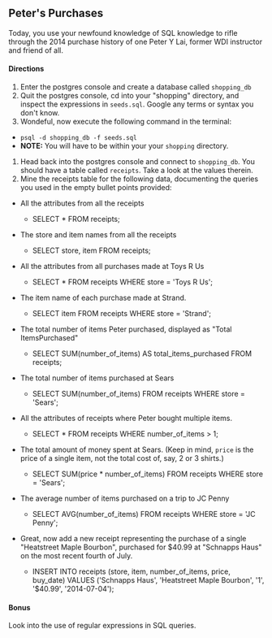 ## Peter's Purchases

Today, you use your newfound knowledge of SQL knowledge to rifle through the 2014 purchase history of one Peter Y Lai, former WDI instructor and friend of all.

#### Directions

1. Enter the postgres console and create a database called `shopping_db`
1. Quit the postgres console, cd into your "shopping" directory, and inspect the expressions in `seeds.sql`. Google any terms or syntax you don't know.
1. Wondeful, now execute the following command in the terminal:
  - `psql -d shopping_db -f seeds.sql`
  - __NOTE:__ You will have to be within your your `shopping` directory.

1. Head back into the postgres console and connect to `shopping_db`. You should have a table called `receipts`. Take a look at the values therein.
1. Mine the receipts table for the following data, documenting the queries you used in the empty bullet points provided:
  - All the attributes from all the receipts
    - SELECT * FROM receipts;
  - The store and item names from all the receipts
    - SELECT store, item FROM receipts;
  - All the attributes from all purchases made at Toys R Us
    - SELECT * FROM receipts WHERE store = 'Toys R Us';
  - The item name of each purchase made at Strand.
    - SELECT item FROM receipts WHERE store = 'Strand';
  - The total number of items Peter purchased, displayed as "Total ItemsPurchased"
    - SELECT SUM(number_of_items) AS total_items_purchased FROM receipts;
  - The total number of items purchased at Sears
    - SELECT SUM(number_of_items) FROM receipts WHERE store = 'Sears';
  - All the attributes of receipts where Peter bought multiple items.
    - SELECT * FROM receipts WHERE number_of_items > 1;
  - The total amount of money spent at Sears. (Keep in mind, `price` is the price of a single item, not the total cost of, say, 2 or 3 shirts.)
    - SELECT SUM(price * number_of_items) FROM receipts WHERE store = 'Sears';

  - The average number of items purchased on a trip to JC Penny
    - SELECT AVG(number_of_items) FROM receipts WHERE store = 'JC Penny';
  - Great, now add a new receipt representing the purchase of a single "Heatstreet Maple Bourbon", purchased for $40.99 at "Schnapps Haus" on the most recent fourth of July.
    - INSERT INTO receipts (store, item, number_of_items, price, buy_date) VALUES ('Schnapps Haus', 'Heatstreet Maple Bourbon', '1', '$40.99', '2014-07-04');

#### Bonus

Look into the use of regular expressions in SQL queries.




